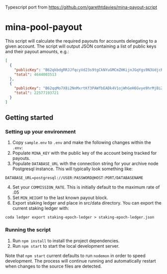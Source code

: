 Typescript port from https://github.com/garethtdavies/mina-payout-script

# mina-pool-payout

This script will calculate the required payouts for accounts delegating to a given account. The script will output JSON containing a list of public keys and their payout amounts, e.g.:

```json
[
  {
    "publicKey": "B62qkbdgRRJJfqcyVd23s9tgCkNYuGMCmZHKijnJGqYgs9N3UdjcRtR",
    "total": 4644003513
  },
  {
    "publicKey": "B62qqMo7X8i2NnMxrtKf3PAWfbEADk4V1ojWhGeH6Gvye9hrMjBiZjM",
    "total": 22577193721
  }
]
```

## Getting started

### Setting up your environment

1. Copy `sample.env` to `.env` and make the following changes within the `.env`:
2. Populate `MINA_KEY` with the public key of the account being tracked for payouts.
3. Populate `DATABASE_URL` with the connection string for your archive node Postgresql instance. This will typically look something like:

```
DATABASE_URL=postgresql://USER:PASSWORD@HOST:PORT/DATABASENAME
```

4. Set your `COMMISSION_RATE`. This is initially default to the maximum rate of .05
5. Set `MIN_HEIGHT` to the last known payout block.
6. Export staking ledger and place in src/data directory. You can export the current staking ledger with: 

```
coda ledger export staking-epoch-ledger > staking-epoch-ledger.json
```

### Running the script

1. Run `npm install` to install the project dependencies.
2. Run `npm start` to start the local development server.

Note that `npm start` current defaults to run `nodemon` in order to speed development. The process will continue running and automatically restart when changes to the source files are detected.
